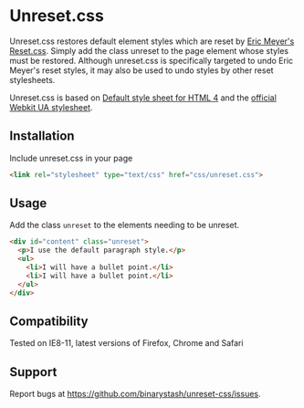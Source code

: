 # Unreset.css
Unreset.css restores default element styles which are reset by [Eric Meyer's Reset.css](http://meyerweb.com/eric/tools/css/reset/). Simply add the class unreset to the page element whose styles must be restored. Although unreset.css is specifically targeted to undo Eric Meyer's reset styles, it may also be used to undo styles by other reset stylesheets.

Unreset.css is based on [Default style sheet for HTML 4](http://www.w3.org/TR/CSS21/sample.html) and the [official Webkit UA stylesheet](http://trac.webkit.org/browser/trunk/Source/WebCore/css/html.css).

## Installation

Include unreset.css in your page

```html
<link rel="stylesheet" type="text/css" href="css/unreset.css">
```

## Usage

Add the class `unreset` to the elements needing to be unreset.

```html
<div id="content" class="unreset">
  <p>I use the default paragraph style.</p>
  <ul>
    <li>I will have a bullet point.</li>
    <li>I will have a bullet point.</li>
  </ul>
</div>
```

## Compatibility 

Tested on IE8-11, latest versions of Firefox, Chrome and Safari

## Support

Report bugs at https://github.com/binarystash/unreset-css/issues.
